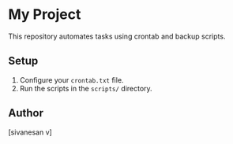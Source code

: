 # My Project
This repository automates tasks using crontab and backup scripts.

## Setup
1. Configure your `crontab.txt` file.
2. Run the scripts in the `scripts/` directory.

## Author
[sivanesan v]

